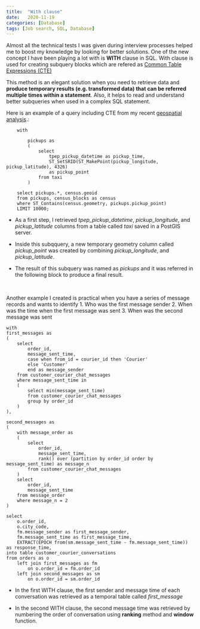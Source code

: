 ```yaml
---
title:  "With clause"
date:   2020-11-19
categories: [Database]
tags: [Job search, SQL, Database]
---
```


Almost all the technical tests I was given during interview processes helped me to boost my knowledge by looking for better solutions. One of the new concept I have been playing a lot with is **WITH** clause in SQL. With clause is used for creating subquery blocks which are refered as [Common Table Expressions (CTE)](https://docs.oracle.com/cd/E17952_01/mysql-8.0-en/with.html)

This method is an elegant solution when you need to retrieve data and **produce temporary results (e.g. transformed data) that can be referred multiple times within a statement**. Also, it helps to read and understand better subqueries when used in a complex SQL statement.

Here is an example of a query including CTE from my recent [geospatial analysis](https://github.com/soyhyoj/GeospatialAnalysis_NYtaxi).:


```
    with

        pickups as
        (
            select
                tpep_pickup_datetime as pickup_time,
                ST_SetSRID(ST_MakePoint(pickup_longitude, pickup_latitude), 4326)
                as pickup_point
            from taxi
        )

    select pickups.*, census.geoid
    from pickups, census_blocks as census
    where ST_Contains(census.geometry, pickups.pickup_point)
    LIMIT 10000;
```

- As a first step, I retrieved *tpep_pickup_datetime*, *pickup_longitude*, and *pickup_latitude* columns from a table called *taxi* saved in a PostGIS server.

- Inside this subqquery, a new temporary geometry column called *pickup_point* was created by combining *pickup_longitude*, and *pickup_latitude*.

- The result of this subquery was named as *pickups* and it was referred in the following block to produce a final result.

<br>

Another example I created is practical when you have a series of message records and wants to identify
    1. Who was the first message sender
    2. When was the time when the first message was sent
    3. When was the second message was sent

```
with
first_messages as
(
	select
		order_id,
		message_sent_time,
		case when from_id = courier_id then 'Courier'
		else 'Customer'
		end as message_sender
	from customer_courier_chat_messages 
	where message_sent_time in
	(
		select min(message_sent_time)
		from customer_courier_chat_messages
		group by order_id
	)
),

second_messages as
(
	with message_order as
	(
		select
			order_id,
			message_sent_time,
			rank() over (partition by order_id order by message_sent_time) as message_n
		from customer_courier_chat_messages 
	)
	select
		order_id,
		message_sent_time
	from message_order
	where message_n = 2
)

select  
	o.order_id,
	o.city_code,
	fm.message_sender as first_message_sender,
	fm.message_sent_time as first_message_time,
	EXTRACT(EPOCH from(sm.message_sent_time - fm.message_sent_time)) as response_time,
into table customer_courier_conversations
from orders as o
	left join first_messages as fm
		on o.order_id = fm.order_id
	left join second_messages as sm
		on o.order_id = sm.order_id
```

- In the first WITH clause, the first sender and message time of each conversation was retrieved as a temporal table called *first_message*

- In the second WITH clause, the second message time was retrieved by numbering the order of conversation using **ranking** method and **window** function.

<br>

<br>